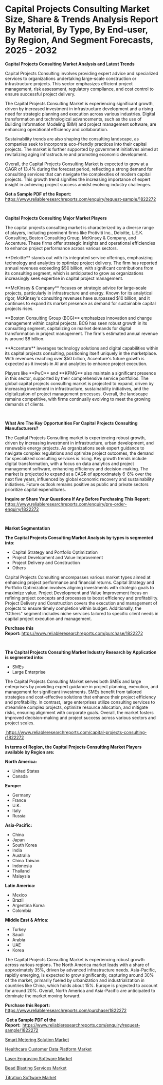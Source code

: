 <p><h1>Capital Projects Consulting Market Size, Share & Trends Analysis Report By Material, By Type, By End-user, By Region, And Segment Forecasts, 2025 - 2032</h1></p><p><strong>Capital Projects Consulting Market Analysis and Latest Trends</strong></p>
<p><p>Capital Projects Consulting involves providing expert advice and specialized services to organizations undertaking large-scale construction or infrastructure projects. This sector emphasizes efficient project management, risk assessment, regulatory compliance, and cost control to ensure successful project delivery. </p><p>The Capital Projects Consulting Market is experiencing significant growth, driven by increased investment in infrastructure development and a rising need for strategic planning and execution across various industries. Digital transformation and technological advancements, such as the use of Building Information Modeling (BIM) and project management software, are enhancing operational efficiency and collaboration. </p><p>Sustainability trends are also shaping the consulting landscape, as companies seek to incorporate eco-friendly practices into their capital projects. The market is further supported by government initiatives aimed at revitalizing aging infrastructure and promoting economic development.</p><p>Overall, the Capital Projects Consulting Market is expected to grow at a CAGR of 13.4% during the forecast period, reflecting a strong demand for consulting services that can navigate the complexities of modern capital projects. This growth trend signifies the increasing importance of expert insight in achieving project success amidst evolving industry challenges.</p></p>
<p><strong>Get a Sample PDF of the Report:&nbsp;</strong> <a href="https://www.reliableresearchreports.com/enquiry/request-sample/1822272?utm_campaign=36&utm_medium=2&utm_source=Github&utm_content=ia&utm_term=09032025&utm_id=capital-projects-consulting">https://www.reliableresearchreports.com/enquiry/request-sample/1822272</a></p>
<p>&nbsp;</p>
<p><strong>Capital Projects Consulting Major Market Players</strong></p>
<p><p>The capital projects consulting market is characterized by a diverse range of players, including prominent firms like Protiviti Inc., Deloitte, L.E.K. Consulting, Boston Consulting Group, McKinsey & Company, and Accenture. These firms offer strategic insights and operational efficiencies to enhance project performance across various sectors.</p><p>**Deloitte** stands out with its integrated service offerings, emphasizing technology and analytics to optimize project delivery. The firm has reported annual revenues exceeding $50 billion, with significant contributions from its consulting segment, which is anticipated to grow as organizations increasingly seek expertise in capital project management.</p><p>**McKinsey & Company** focuses on strategic advice for large-scale projects, particularly in infrastructure and energy. Known for its analytical rigor, McKinsey's consulting revenues have surpassed $10 billion, and it continues to expand its market presence as demand for sustainable capital projects rises.</p><p>**Boston Consulting Group (BCG)** emphasizes innovation and change management within capital projects. BCG has seen robust growth in its consulting segment, capitalizing on market demands for digital transformation in project management. The firm's estimated annual revenue is around $8 billion.</p><p>**Accenture** leverages technology solutions and digital capabilities within its capital projects consulting, positioning itself uniquely in the marketplace. With revenues reaching over $50 billion, Accenture's future growth is expected as it invests in AI and analytics to enhance project execution.</p><p>Players like **PwC** and **KPMG** also maintain a significant presence in this sector, supported by their comprehensive service portfolios. The global capital projects consulting market is projected to expand, driven by increasing investment in infrastructure, sustainability initiatives, and the digitalization of project management processes. Overall, the landscape remains competitive, with firms continually evolving to meet the growing demands of clients.</p></p>
<p>&nbsp;</p>
<p><strong>What Are The Key Opportunities For Capital Projects Consulting Manufacturers?</strong></p>
<p><p>The Capital Projects Consulting market is experiencing robust growth, driven by increasing investment in infrastructure, urban development, and renewable energy projects. As organizations seek expert guidance to navigate complex regulations and optimize project outcomes, the demand for specialized consulting services is rising. Key growth trends include digital transformation, with a focus on data analytics and project management software, enhancing efficiency and decision-making. The market is projected to expand at a CAGR of approximately 6-8% over the next five years, influenced by global economic recovery and sustainability initiatives. Future outlook remains positive as public and private sectors prioritize capital expenditures.</p></p>
<p><strong>Inquire or Share Your Questions If Any Before Purchasing This Report:</strong> <a href="https://www.reliableresearchreports.com/enquiry/pre-order-enquiry/1822272?utm_campaign=36&utm_medium=2&utm_source=Github&utm_content=ia&utm_term=09032025&utm_id=capital-projects-consulting">https://www.reliableresearchreports.com/enquiry/pre-order-enquiry/1822272</a></p>
<p>&nbsp;</p>
<p><strong>Market Segmentation</strong></p>
<p><strong>The Capital Projects Consulting Market Analysis by types is segmented into:</strong></p>
<p><ul><li>Capital Strategy and Portfolio Optimization</li><li>Project Development and Value Improvement</li><li>Project Delivery and Construction</li><li>Others</li></ul></p>
<p><p>Capital Projects Consulting encompasses various market types aimed at enhancing project performance and financial returns. Capital Strategy and Portfolio Optimization involves aligning investments with strategic goals to maximize value. Project Development and Value Improvement focus on refining project concepts and processes to boost efficiency and profitability. Project Delivery and Construction covers the execution and management of projects to ensure timely completion within budget. Additionally, the "Others" segment includes niche services tailored to specific client needs in capital project execution and management.</p></p>
<p><strong>Purchase this Report:&nbsp;</strong><a href="https://www.reliableresearchreports.com/purchase/1822272?utm_campaign=36&utm_medium=2&utm_source=Github&utm_content=ia&utm_term=09032025&utm_id=capital-projects-consulting">https://www.reliableresearchreports.com/purchase/1822272</a></p>
<p>&nbsp;</p>
<p><strong>The Capital Projects Consulting Market Industry Research by Application is segmented into:</strong></p>
<p><ul><li>SMEs</li><li>Large Enterprise</li></ul></p>
<p><p>The Capital Projects Consulting Market serves both SMEs and large enterprises by providing expert guidance in project planning, execution, and management for significant investments. SMEs benefit from tailored strategies and cost-effective solutions that enhance their project efficiency and profitability. In contrast, large enterprises utilize consulting services to streamline complex projects, optimize resource allocation, and mitigate risks, ensuring alignment with corporate goals. Overall, the market fosters improved decision-making and project success across various sectors and project scales.</p></p>
<p><a href="https://www.reliableresearchreports.com/capital-projects-consulting-r1822272?utm_campaign=36&utm_medium=2&utm_source=Github&utm_content=ia&utm_term=09032025&utm_id=capital-projects-consulting">&nbsp;https://www.reliableresearchreports.com/capital-projects-consulting-r1822272</a></p>
<p><strong>In terms of Region, the Capital Projects Consulting Market Players available by Region are:</strong></p>
<p>
    <p> <strong> North America: </strong>
        <ul>
            <li>United States</li>
            <li>Canada</li>
        </ul>
        </p> 
    <p> <strong> Europe: </strong>
        <ul>
            <li>Germany</li>
            <li>France</li>
            <li>U.K.</li>
            <li>Italy</li>
            <li>Russia</li>
        </ul>
        </p> 
    <p> <strong> Asia-Pacific: </strong>
        <ul>
            <li>China</li>
            <li>Japan</li>
            <li>South Korea</li>
            <li>India</li>
            <li>Australia</li>
            <li>China Taiwan</li>
            <li>Indonesia</li>
            <li>Thailand</li>
            <li>Malaysia</li>
        </ul>
        </p> 
    <p> <strong> Latin America: </strong>
        <ul>
            <li>Mexico</li>
            <li>Brazil</li>
            <li>Argentina Korea</li>
            <li>Colombia</li>
        </ul>
        </p> 
    <p> <strong> Middle East & Africa: </strong>
        <ul>
            <li>Turkey</li>
            <li>Saudi</li>
            <li>Arabia</li>
            <li>UAE</li>
            <li>Korea</li>
        </ul>
    </p>
    </p>
<p><p>The Capital Projects Consulting Market is experiencing robust growth across various regions. The North America market leads with a share of approximately 35%, driven by advanced infrastructure needs. Asia-Pacific, rapidly emerging, is expected to grow significantly, capturing around 30% of the market, primarily fueled by urbanization and industrialization in countries like China, which holds about 15%. Europe is projected to account for around 20%. Overall, North America and Asia-Pacific are anticipated to dominate the market moving forward.</p></p>
<p><strong>Purchase this Report: </strong><a href="https://www.reliableresearchreports.com/purchase/1822272?utm_campaign=36&utm_medium=2&utm_source=Github&utm_content=ia&utm_term=09032025&utm_id=capital-projects-consulting">https://www.reliableresearchreports.com/purchase/1822272</a></p>
<p>&nbsp;<strong>Get a Sample PDF of the Report:&nbsp;&nbsp;</strong><a href="https://www.reliableresearchreports.com/enquiry/request-sample/1822272?utm_campaign=36&utm_medium=2&utm_source=Github&utm_content=ia&utm_term=09032025&utm_id=capital-projects-consulting">https://www.reliableresearchreports.com/enquiry/request-sample/1822272</a></p>
<p><strong></strong></p>
<p><p><a href="https://github.com/aiamekar/Market-Research-Report-List-1/blob/main/smart-metering-solution-market.md?utm_campaign=36&utm_medium=2&utm_source=Github&utm_content=ia&utm_term=09032025&utm_id=capital-projects-consulting">Smart Metering Solution Market</a></p><p><a href="https://github.com/belhejmawoue/Market-Research-Report-List-1/blob/main/healthcare-customer-data-platform-market.md?utm_campaign=36&utm_medium=2&utm_source=Github&utm_content=ia&utm_term=09032025&utm_id=capital-projects-consulting">Healthcare Customer Data Platform Market</a></p><p><a href="https://github.com/kalsirollija/Market-Research-Report-List-1/blob/main/laser-engraving-software-market.md?utm_campaign=36&utm_medium=2&utm_source=Github&utm_content=ia&utm_term=09032025&utm_id=capital-projects-consulting">Laser Engraving Software Market</a></p><p><a href="https://github.com/vsiljgestel/Market-Research-Report-List-1/blob/main/bead-blasting-services-market.md?utm_campaign=36&utm_medium=2&utm_source=Github&utm_content=ia&utm_term=09032025&utm_id=capital-projects-consulting">Bead Blasting Services Market</a></p><p><a href="https://github.com/boudykodumi/Market-Research-Report-List-1/blob/main/titration-software-market.md?utm_campaign=36&utm_medium=2&utm_source=Github&utm_content=ia&utm_term=09032025&utm_id=capital-projects-consulting">Titration Software Market</a></p></p>